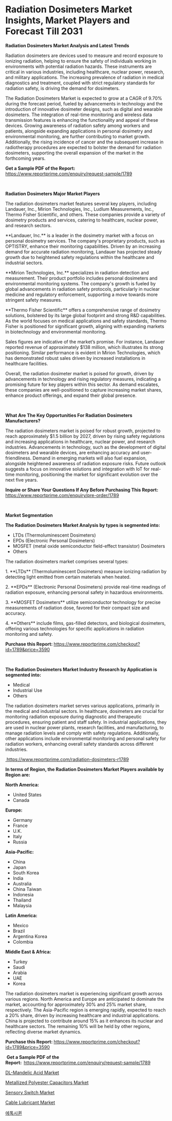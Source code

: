 <p><h1>Radiation Dosimeters Market Insights, Market Players and Forecast Till 2031</h1></p><p><strong>Radiation Dosimeters Market Analysis and Latest Trends</strong></p>
<p><p>Radiation dosimeters are devices used to measure and record exposure to ionizing radiation, helping to ensure the safety of individuals working in environments with potential radiation hazards. These instruments are critical in various industries, including healthcare, nuclear power, research, and military applications. The increasing prevalence of radiation in medical diagnostics and treatment, coupled with strict regulatory standards for radiation safety, is driving the demand for dosimeters.</p><p>The Radiation Dosimeters Market is expected to grow at a CAGR of 9.70% during the forecast period, fueled by advancements in technology and the introduction of innovative dosimeter designs, such as digital and wearable dosimeters. The integration of real-time monitoring and wireless data transmission features is enhancing the functionality and appeal of these devices. Growing awareness of radiation safety among workers and patients, alongside expanding applications in personal dosimetry and environmental monitoring, are further contributing to market growth. Additionally, the rising incidence of cancer and the subsequent increase in radiotherapy procedures are expected to bolster the demand for radiation dosimeters, supporting the overall expansion of the market in the forthcoming years.</p></p>
<p><strong>Get a Sample PDF of the Report:&nbsp;</strong> <a href="https://www.reportprime.com/enquiry/request-sample/1789">https://www.reportprime.com/enquiry/request-sample/1789</a></p>
<p>&nbsp;</p>
<p><strong>Radiation Dosimeters Major Market Players</strong></p>
<p><p>The radiation dosimeters market features several key players, including Landauer, Inc., Mirion Technologies, Inc., Ludlum Measurements, Inc., Thermo Fisher Scientific, and others. These companies provide a variety of dosimetry products and services, catering to healthcare, nuclear power, and research sectors.</p><p>**Landauer, Inc.** is a leader in the dosimetry market with a focus on personal dosimetry services. The company's proprietary products, such as OPTISTRY, enhance their monitoring capabilities. Driven by an increasing demand for accurate radiation monitoring, Landauer has projected steady growth due to heightened safety regulations within the healthcare and industrial sectors.</p><p>**Mirion Technologies, Inc.** specializes in radiation detection and measurement. Their product portfolio includes personal dosimeters and environmental monitoring systems. The company's growth is fueled by global advancements in radiation safety protocols, particularly in nuclear medicine and regulatory enforcement, supporting a move towards more stringent safety measures.</p><p>**Thermo Fisher Scientific** offers a comprehensive range of dosimetry solutions, bolstered by its large global footprint and strong R&D capabilities. As the world focuses on medical applications and safety standards, Thermo Fisher is positioned for significant growth, aligning with expanding markets in biotechnology and environmental monitoring.</p><p>Sales figures are indicative of the market’s promise. For instance, Landauer reported revenue of approximately $138 million, which illustrates its strong positioning. Similar performance is evident in Mirion Technologies, which has demonstrated robust sales driven by increased installations in healthcare facilities.</p><p>Overall, the radiation dosimeter market is poised for growth, driven by advancements in technology and rising regulatory measures, indicating a promising future for key players within this sector. As demand escalates, these companies are well-positioned to capture increasing market shares, enhance product offerings, and expand their global presence.</p></p>
<p>&nbsp;</p>
<p><strong>What Are The Key Opportunities For Radiation Dosimeters Manufacturers?</strong></p>
<p><p>The radiation dosimeters market is poised for robust growth, projected to reach approximately $1.5 billion by 2027, driven by rising safety regulations and increasing applications in healthcare, nuclear power, and research industries. Advancements in technology, such as the development of digital dosimeters and wearable devices, are enhancing accuracy and user-friendliness. Demand in emerging markets will also fuel expansion, alongside heightened awareness of radiation exposure risks. Future outlook suggests a focus on innovative solutions and integration with IoT for real-time monitoring, positioning the market for significant evolution over the next five years.</p></p>
<p><strong>Inquire or Share Your Questions If Any Before Purchasing This Report:</strong> <a href="https://www.reportprime.com/enquiry/pre-order/1789">https://www.reportprime.com/enquiry/pre-order/1789</a></p>
<p>&nbsp;</p>
<p><strong>Market Segmentation</strong></p>
<p><strong>The Radiation Dosimeters Market Analysis by types is segmented into:</strong></p>
<p><ul><li>LTDs (Thermoluminescent Dosimeters)</li><li>EPDs (Electronic Personal Dosimeters)</li><li>MOSFET (metal oxide semiconductor field-effect transistor) Dosimeters</li><li>Others</li></ul></p>
<p><p>The radiation dosimeters market comprises several types: </p><p>1. **LTDs** (Thermoluminescent Dosimeters) measure ionizing radiation by detecting light emitted from certain materials when heated.</p><p>2. **EPDs** (Electronic Personal Dosimeters) provide real-time readings of radiation exposure, enhancing personal safety in hazardous environments.</p><p>3. **MOSFET Dosimeters** utilize semiconductor technology for precise measurements of radiation dose, favored for their compact size and accuracy. </p><p>4. **Others** include films, gas-filled detectors, and biological dosimeters, offering various technologies for specific applications in radiation monitoring and safety.</p></p>
<p><strong>Purchase this Report:&nbsp;</strong><a href="https://www.reportprime.com/checkout?id=1789&price=3590">https://www.reportprime.com/checkout?id=1789&price=3590</a></p>
<p>&nbsp;</p>
<p><strong>The Radiation Dosimeters Market Industry Research by Application is segmented into:</strong></p>
<p><ul><li>Medical</li><li>Industrial Use</li><li>Others</li></ul></p>
<p><p>The radiation dosimeters market serves various applications, primarily in the medical and industrial sectors. In healthcare, dosimeters are crucial for monitoring radiation exposure during diagnostic and therapeutic procedures, ensuring patient and staff safety. In industrial applications, they are used in nuclear power plants, research facilities, and manufacturing, to manage radiation levels and comply with safety regulations. Additionally, other applications include environmental monitoring and personal safety for radiation workers, enhancing overall safety standards across different industries.</p></p>
<p><a href="https://www.reportprime.com/radiation-dosimeters-r1789">&nbsp;https://www.reportprime.com/radiation-dosimeters-r1789</a></p>
<p><strong>In terms of Region, the Radiation Dosimeters Market Players available by Region are:</strong></p>
<p>
    <p> <strong> North America: </strong>
        <ul>
            <li>United States</li>
            <li>Canada</li>
        </ul>
        </p> 
    <p> <strong> Europe: </strong>
        <ul>
            <li>Germany</li>
            <li>France</li>
            <li>U.K.</li>
            <li>Italy</li>
            <li>Russia</li>
        </ul>
        </p> 
    <p> <strong> Asia-Pacific: </strong>
        <ul>
            <li>China</li>
            <li>Japan</li>
            <li>South Korea</li>
            <li>India</li>
            <li>Australia</li>
            <li>China Taiwan</li>
            <li>Indonesia</li>
            <li>Thailand</li>
            <li>Malaysia</li>
        </ul>
        </p> 
    <p> <strong> Latin America: </strong>
        <ul>
            <li>Mexico</li>
            <li>Brazil</li>
            <li>Argentina Korea</li>
            <li>Colombia</li>
        </ul>
        </p> 
    <p> <strong> Middle East & Africa: </strong>
        <ul>
            <li>Turkey</li>
            <li>Saudi</li>
            <li>Arabia</li>
            <li>UAE</li>
            <li>Korea</li>
        </ul>
    </p>
    </p>
<p><p>The radiation dosimeters market is experiencing significant growth across various regions. North America and Europe are anticipated to dominate the market, accounting for approximately 30% and 25% market share, respectively. The Asia-Pacific region is emerging rapidly, expected to reach a 20% share, driven by increasing healthcare and industrial applications. China is projected to contribute around 15% as it enhances its nuclear and healthcare sectors. The remaining 10% will be held by other regions, reflecting diverse market dynamics.</p></p>
<p><strong>Purchase this Report: </strong><a href="https://www.reportprime.com/checkout?id=1789&price=3590">https://www.reportprime.com/checkout?id=1789&price=3590</a></p>
<p>&nbsp;<strong>Get a Sample PDF of the Report:&nbsp;&nbsp;</strong><a href="https://www.reportprime.com/enquiry/request-sample/1789">https://www.reportprime.com/enquiry/request-sample/1789</a></p>
<p><strong></strong></p>
<p><p><a href="https://issuu.com/reportprime-2/docs/dl-mandelic-acid-market-size-2030.p_d77a789086d503">DL-Mandelic Acid Market</a></p><p><a href="https://github.com/Krish2023na/Market-Research-Report-List-6/blob/main/metallized-polyester-capacitors-market.md">Metallized Polyester Capacitors Market</a></p><p><a href="https://github.com/RickHolmes3/Market-Research-Report-List-6/blob/main/sensory-switch-market.md">Sensory Switch Market</a></p><p><a href="https://www.linkedin.com/pulse/charting-future-comprehensive-analysis-global-cable-lubricant-lm9te?trackingId=PwE%2BSIIdTx2zj%2FX%2Ffwjkww%3D%3D">Cable Lubricant Market</a></p><p><a href="https://medium.com/@pwhkjukf5/%EC%97%90%ED%86%A1%EC%8B%9C%ED%80%B8-%EC%8B%9C%EC%9E%A5%EC%97%90-%EB%8C%80%ED%95%9C-%ED%86%B5%EC%B0%B0-%EC%8B%9C%EC%9E%A5-%EC%B0%B8%EC%97%AC%EC%9E%90-%EC%8B%9C%EC%9E%A5-%EA%B7%9C%EB%AA%A8-%EC%A7%80%EB%A6%AC%EC%A0%81-%EC%A7%80%EC%97%AD-%EB%B0%8F-%EC%A0%84%EB%A7%9D-2024-2031-b6490960723d">에톡시퀸</a></p></p>